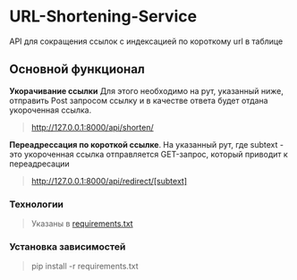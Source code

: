 # URL-Shortening-Service
API для сокращения ссылок с индексацией по короткому url в таблице
## Основной функционал

**Укорачивание ссылки**
Для этого необходимо на рут, указанный ниже, отправить Post запросом ссылку и в качестве ответа будет отдана укороченная ссылка.
> http://127.0.0.1:8000/api/shorten/

**Переадрессация по короткой ссылке**. 
На указанный рут, где subtext - это укороченная ссылка отправляется GET-запрос, который приводит к переадресации 
> http://127.0.0.1:8000/api/redirect/[subtext]
### Технологии
> Указаны в [requirements.txt](https://github.com/Browwniass/MyBlog/blob/main/requirements.txt)

### Установка зависимостей
> pip install -r requirements.txt
